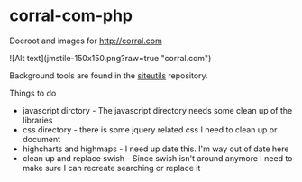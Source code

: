 # corral-com-php
Docroot and images for http://corral.com 
<p>
![Alt text](jmstile-150x150.png?raw=true "corral.com")
<p>
Background tools are found in the <a href="https://github.com/ronnycorral/siteutils">siteutils</a> repository.
<p>
<p>
Things to do
<ul>
<li>javascript dirctory - The javascript directory needs some clean up of the libraries
<li>css directory - there is some jquery related css I need to clean up or document
<li>highcharts and highmaps - I need up date this. I'm way out of date here
<li>clean up and replace swish - Since swish isn't around anymore I need to make sure I can recreate searching or replace it
<ul>

